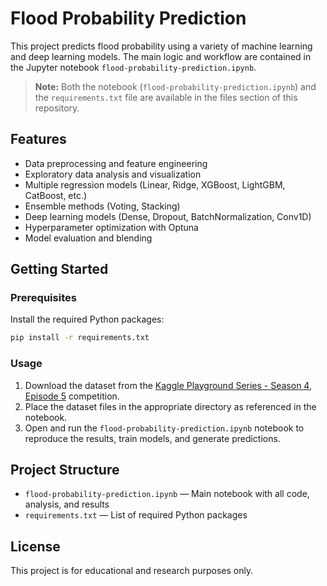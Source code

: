 # Flood Probability Prediction

This project predicts flood probability using a variety of machine learning and deep learning models. The main logic and workflow are contained in the Jupyter notebook `flood-probability-prediction.ipynb`.

> **Note:** Both the notebook (`flood-probability-prediction.ipynb`) and the `requirements.txt` file are available in the files section of this repository.

## Features

- Data preprocessing and feature engineering
- Exploratory data analysis and visualization
- Multiple regression models (Linear, Ridge, XGBoost, LightGBM, CatBoost, etc.)
- Ensemble methods (Voting, Stacking)
- Deep learning models (Dense, Dropout, BatchNormalization, Conv1D)
- Hyperparameter optimization with Optuna
- Model evaluation and blending

## Getting Started

### Prerequisites

Install the required Python packages:

```bash
pip install -r requirements.txt
```

### Usage

1. Download the dataset from the [Kaggle Playground Series - Season 4, Episode 5](https://www.kaggle.com/competitions/playground-series-s4e5) competition.
2. Place the dataset files in the appropriate directory as referenced in the notebook.
3. Open and run the `flood-probability-prediction.ipynb` notebook to reproduce the results, train models, and generate predictions.

## Project Structure

- `flood-probability-prediction.ipynb` — Main notebook with all code, analysis, and results
- `requirements.txt` — List of required Python packages

## License

This project is for educational and research purposes only.
